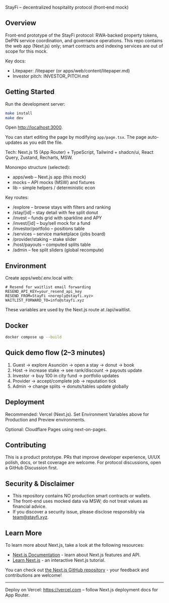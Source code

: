 StayFi – decentralized hospitality protocol (front‑end mock)

## Overview

Front-end prototype of the StayFi protocol: RWA-backed property tokens, DePIN service coordination, and governance operations. This repo contains the web app (Next.js) only; smart contracts and indexing services are out of scope for this mock.

Key docs:

- Litepaper: /litepaper (or apps/web/content/litepaper.md)
- Investor pitch: INVESTOR_PITCH.md

## Getting Started

Run the development server:

```bash
make install
make dev
```

Open <http://localhost:3000>.

You can start editing the page by modifying `app/page.tsx`. The page auto-updates as you edit the file.

Tech: Next.js 15 (App Router) + TypeScript, Tailwind + shadcn/ui, React Query, Zustand, Recharts, MSW.

Monorepo structure (selected):

- apps/web – Next.js app (this mock)
- mocks – API mocks (MSW) and fixtures
- lib – simple helpers / deterministic econ

Key routes:

- /explore – browse stays with filters and ranking
- /stay/[id] – stay detail with fee split donut
- /invest – funds grid with sparkline and APY
- /invest/[id] – buy/sell mock for a fund
- /investor/portfolio – positions table
- /services – service marketplace (jobs board)
- /provider/staking – stake slider
- /host/payouts – computed splits table
- /admin – fee split sliders (global recompute)

## Environment

Create apps/web/.env.local with:

```
# Resend for waitlist email forwarding
RESEND_API_KEY=your_resend_api_key
RESEND_FROM=StayFi <noreply@stayfi.xyz>
WAITLIST_FORWARD_TO=info@stayfi.xyz
```

These variables are used by the Next.js route at /api/waitlist.

## Docker

```bash
docker compose up --build
```

## Quick demo flow (2–3 minutes)

1) Guest → explore Asunción → open a stay → donut → book
2) Host → increase stake → see rank/discount → payouts update
3) Investor → buy 100 in city fund → portfolio updates
4) Provider → accept/complete job → reputation tick
5) Admin → change splits → donuts/tables update globally

## Deployment

Recommended: Vercel (Next.js). Set Environment Variables above for Production and Preview environments.

Optional: Cloudflare Pages using next-on-pages.

## Contributing

This is a product prototype. PRs that improve developer experience, UI/UX polish, docs, or test coverage are welcome. For protocol discussions, open a GitHub Discussion first.

## Security & Disclaimer

- This repository contains NO production smart contracts or wallets.
- The front-end uses mocked data via MSW; do not treat values as financial advice.
- If you discover a security issue, please disclose responsibly via <team@stayfi.xyz>.

## Learn More

To learn more about Next.js, take a look at the following resources:

- [Next.js Documentation](https://nextjs.org/docs) - learn about Next.js features and API.
- [Learn Next.js](https://nextjs.org/learn) - an interactive Next.js tutorial.

You can check out [the Next.js GitHub repository](https://github.com/vercel/next.js) - your feedback and contributions are welcome!

---

Deploy on Vercel: <https://vercel.com> – follow Next.js deployment docs for App Router.
